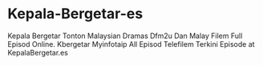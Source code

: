 # Kepala-Bergetar-es
Kepala Bergetar Tonton Malaysian Dramas Dfm2u Dan Malay Filem Full Episod Online. Kbergetar Myinfotaip All Episod Telefilem Terkini Episode at KepalaBergetar.es
